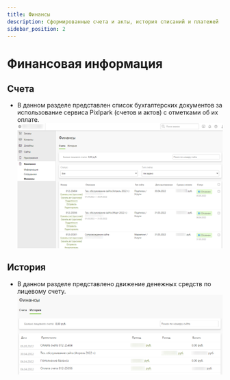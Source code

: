 ```yaml
---
title: Финансы
description: Сформированные счета и акты, история списаний и платежей
sidebar_position: 2
---
```


# Финансовая информация
## Счета
* В данном разделе представлен список бухгалтерских документов за использование сервиса Pixlpark (счетов и актов) с отметками об их оплате. 
![](../_media/profile/invoices.png ':size=80%')

## История
* В данном разделе представлено движение денежных средств по лицевому счету. 
![](../_media/profile/history.png)